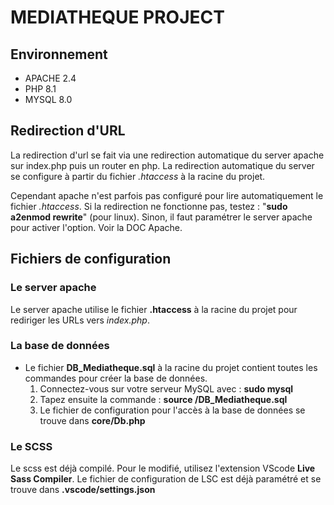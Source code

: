 # MEDIATHEQUE PROJECT

## Environnement

<ul>
    <li>APACHE 2.4</li>
    <li>PHP 8.1</li>
    <li>MYSQL 8.0</li>
</ul>

## Redirection d'URL

La redirection d'url se fait via une redirection automatique du server apache sur index.php puis un router en php. La redirection automatique du server se configure à partir du fichier <em>.htaccess</em> à la racine du projet.

Cependant apache n'est parfois pas configuré pour lire automatiquement le fichier <em>.htaccess</em>. Si la redirection ne fonctionne pas, testez : "<b>sudo a2enmod rewrite</b>" (pour linux).
Sinon, il faut paramétrer le server apache pour activer l'option. Voir la DOC Apache.

## Fichiers de configuration

### Le server apache

Le server apache utilise le fichier <b>.htaccess</b> à la racine du projet pour rediriger les URLs vers <em>index.php</em>.

### La base de données

<ul>
    <li>
    Le fichier <b>DB_Mediatheque.sql</b> à la racine du projet contient toutes les commandes pour créer la base de données.</br>
    <ol>
        <li>
        Connectez-vous sur votre serveur MySQL avec : <b>sudo mysql</b>
        </li>
        <li>
        Tapez ensuite la commande : <b>source <adresse du fichier>/DB_Mediatheque.sql</b>
        </li>
    </li>
    <li>
    Le fichier de configuration pour l'accès à la base de données se trouve dans <b>core/Db.php</b>
    </li>
</ul>

### Le SCSS

Le scss est déjà compilé. Pour le modifié, utilisez l'extension VScode <b>Live Sass Compiler</b>. Le fichier de configuration de LSC est déjà paramétré et se trouve dans <b>.vscode/settings.json</b>
